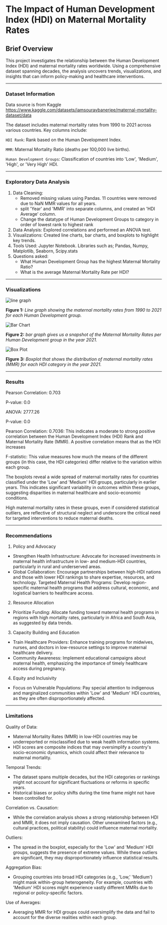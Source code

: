# The Impact of Human Development Index (HDI) on Maternal Mortality Rates

## Brief Overview
This project investigates the relationship between the Human Development Index (HDI) and maternal mortality rates worldwide. Using a comprehensive dataset spanning decades, the analysis uncovers trends, visualizations, and insights that can inform policy-making and healthcare interventions.

---

### Dataset Information
Data source is from Kaggle https://www.kaggle.com/datasets/iamsouravbanerjee/maternal-mortality-dataset/data

The dataset includes maternal mortality rates from 1990 to 2021 across various countries. 
Key columns include:

`HDI Rank`: Rank based on the Human Development Index.

`MMR`: Maternal Mortality Ratio (deaths per 100,000 live births).

`Human Development Groups`: Classification of countries into 'Low', 'Medium', 'High', or 'Very High' HDI.

---

### Exploratory Data Analysis
1. Data Cleaning:
   - Removed missing values using Pandas. 11 countries were removed due to NaN MMR values for all years.
   -  split 'Year' and 'MMR' into separate columns, and created an 'HDI Average' column.
   -  Change the datatype of Human Development Groups to category in order of lowest rank to highest rank
3. Data Analysis: Explored correlations and performed an ANOVA test.
4. Visualizations: Created line charts, bar charts, and boxplots to highlight key trends.
5. Tools Used: Jupyter Notebook. Libraries such as; Pandas, Numpy, Matplotlib, Seaborn, Scipy.stats
6. Questions asked:
   - What Human Development Group has the highest Maternal Mortality Ratio?
   - What is the average Maternal Mortality Rate per HDI?
     
---
### Visualizations 
![line graph ](https://github.com/user-attachments/assets/18428bbd-462c-47fe-b97b-e1b68812001c)

**Figure 1:** *Line graph showing the maternal mortality rates from 1990 to 2021 for each Human Development group.*

![Bar Chart](https://github.com/user-attachments/assets/ddeec64a-8934-4862-90f7-3f06bc0340b6)

**Figure 2:** *bar graph gives us a snapshot of the Maternal Mortality Rates per Human Development group in the year 2021.*

![Box Plot](https://github.com/user-attachments/assets/54aa824b-07b6-4d5f-b3e1-22eaa5414dd4)

**FIgure 3:** *Boxplot that shows the distribution of maternal mortality rates (MMR) for each HDI category in the year 2021.*

---

### Results
Pearson Correlation: 0.703

P-value: 0.0

ANOVA:  2777.26

P-value: 0.0

Pearson Correlation: 0.7036: This indicates a moderate to strong positive correlation between the Human Development Index (HDI) Rank and Maternal Mortality Rate (MMR). A positive correlation means that as the HDI increases 

F-statistic: This value measures how much the means of the different groups (in this case, the HDI categories) differ relative to the variation within each group.

The boxplots reveal a wide spread of maternal mortality rates for countries classified under the 'Low' and 'Medium' HDI groups, particularly in earlier years. This indicates significant variability in outcomes within these groups, suggesting disparities in maternal healthcare and socio-economic conditions.

High maternal mortality rates in these groups, even if considered statistical outliers, are reflective of structural neglect and underscore the critical need for targeted interventions to reduce maternal deaths.

---
### Recommendations 
1. Policy and Advocacy
 - Strengthen Health Infrastructure: Advocate for increased investments in maternal health infrastructure in low- and medium-HDI countries, particularly in rural and underserved areas.
 - Global Collaboration: Encourage partnerships between high-HDI nations and those with lower HDI rankings to share expertise, resources, and technology.
Targeted Maternal Health Programs: Develop region-specific maternal health programs that address cultural, economic, and logistical barriers to healthcare access.
2. Resource Allocation
 - Prioritize Funding: Allocate funding toward maternal health programs in regions with high mortality rates, particularly in Africa and South Asia, as suggested by data trends.
3. Capacity Building and Education
 - Train Healthcare Providers: Enhance training programs for midwives, nurses, and doctors in low-resource settings to improve maternal healthcare delivery.
 - Community Awareness: Implement educational campaigns about maternal health, emphasizing the importance of timely healthcare access during pregnancy.
4. Equity and Inclusivity
- Focus on Vulnerable Populations: Pay special attention to indigenous and marginalized communities within 'Low' and 'Medium' HDI countries, as they are often disproportionately affected.
---
### Limitations
Quality of Data:

- Maternal Mortality Rates (MMR) in low-HDI countries may be underreported or misclassified due to weak health information systems.
- HDI scores are composite indices that may oversimplify a country's socio-economic dynamics, which could affect their relevance to maternal mortality.
  
Temporal Trends:

- The dataset spans multiple decades, but the HDI categories or rankings might not account for significant fluctuations or reforms in specific years.
- Historical biases or policy shifts during the time frame might not have been controlled for.
  
Correlation vs. Causation:

- While the correlation analysis shows a strong relationship between HDI and MMR, it does not imply causation. Other unexamined factors (e.g., cultural practices, political stability) could influence maternal mortality.

Outliers:

- The spread in the boxplot, especially for the 'Low' and 'Medium' HDI groups, suggests the presence of extreme values. While these outliers are significant, they may disproportionately influence statistical results.

Aggregation Bias:

- Grouping countries into broad HDI categories (e.g., 'Low,' 'Medium') might mask within-group heterogeneity. For example, countries with 'Medium' HDI scores might experience vastly different MMRs due to regional or policy-specific factors.

Use of Averages:

- Averaging MMR for HDI groups could oversimplify the data and fail to account for the diverse realities within each group.














